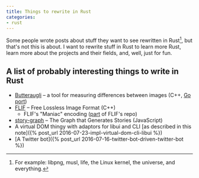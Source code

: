 ```yaml
---
title: Things to rewrite in Rust
categories:
- rust
---
```


Some people wrote posts about stuff they want to see rewritten in Rust[^1], but that's not this is about. I want to rewrite stuff in Rust to learn more Rust, learn more about the projects and their fields, and, well, just for fun.

[^1]: For example: libpng, musl, life, the Linux kernel, the universe, and everything.

## A list of probably interesting things to write in Rust

- [Butteraugli](https://github.com/google/butteraugli) – a tool for measuring differences between images (C++, [Go port](https://github.com/jasonmoo/go-butteraugli))
- [FLIF](https://github.com/FLIF-hub/FLIF) – Free Lossless Image Format (C++)
  - FLIF's "Maniac" encoding ([part](https://github.com/FLIF-hub/FLIF/tree/0f0041079dba5195ea88235ba6ff1656b16dfc47/src/maniac) of FLIF's repo)
- [story-graph](https://github.com/incrediblesound/story-graph) – The Graph that Generates Stories (JavaScript)
- A virtual DOM thingy with adaptors for libui and CLI [as described in this note]({% post_url 2016-07-23-impl-virtual-dom-cli-libui %})
- [A Twitter bot]({% post_url 2016-07-16-twitter-bot-driven-twitter-bot %})
